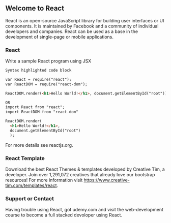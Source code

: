 ## Welcome to React

React is an open-source JavaScript library for building user interfaces or UI components. It is maintained by Facebook and a community of individual developers and companies. React can be used as a base in the development of single-page or mobile applications.

### React

Write a sample React program using JSX

```markdown
Syntax highlighted code block

var React = require("react");
var ReactDOM = require("react-dom");

ReactDOM.render(<h1>Hello World!</h1>, document.getElementById("root"));

OR 
import React from "react";
import ReactDOM from "react-dom"

ReactDOM.render(
  <h1>Hello World!</h1>, 
  document.getElementById("root")
  );

```

For more details see reactjs.org.

### React Template
Download the best React Themes & templates developed by Creative Tim, a developer. Join over 1,291,072 creatives that already love our bootstrap resources!
For more information visit https://www.creative-tim.com/templates/react.

### Support or Contact

Having trouble using React, got udemy.com and visit the web-development course to become a full stacked devoloper using React.
